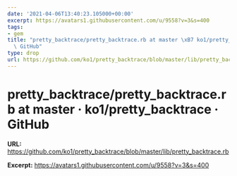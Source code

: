 ```yaml
---
date: '2021-04-06T13:40:23.105000+00:00'
excerpt: https://avatars1.githubusercontent.com/u/9558?v=3&s=400
tags:
- gem
title: "pretty_backtrace/pretty_backtrace.rb at master \xB7 ko1/pretty_backtrace \xB7\
  \ GitHub"
type: drop
url: https://github.com/ko1/pretty_backtrace/blob/master/lib/pretty_backtrace.rb
---
```


# pretty_backtrace/pretty_backtrace.rb at master · ko1/pretty_backtrace · GitHub

**URL:** https://github.com/ko1/pretty_backtrace/blob/master/lib/pretty_backtrace.rb

**Excerpt:** https://avatars1.githubusercontent.com/u/9558?v=3&s=400
